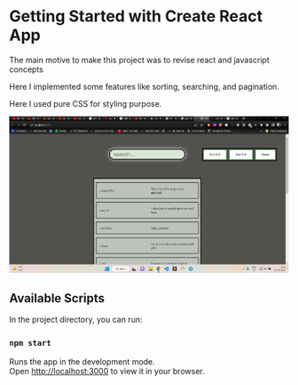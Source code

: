 # Getting Started with Create React App

The main motive to make this project was to revise react and javascript concepts

Here I implemented some features like sorting, searching, and pagination.

Here I used pure CSS for styling purpose.

![alt text](https://github.com/amitazadi/React-practice/blob/master/src/images/demo2.png?raw=true)


## Available Scripts

In the project directory, you can run:

### `npm start`

Runs the app in the development mode.\
Open [http://localhost:3000](http://localhost:3000) to view it in your browser.
